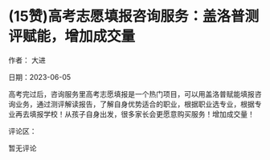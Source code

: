
# (15赞)高考志愿填报咨询服务：盖洛普测评赋能，增加成交量

作者：  大进

日期：2023-06-05

高考完过后，咨询服务里高考志愿填报是一个热门项目，可以用盖洛普赋能填报咨询业务，通过测评解读报告，了解自身优势适合的职业，根据职业选专业，根据专业再去填报学校！从孩子自身出发，很多家长会更愿意购买服务！增加成交量！

评论区：

暂无评论
